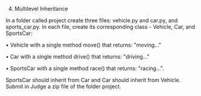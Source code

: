 4.	Multilevel Inheritance


In a folder called project create three files: vehicle.py and car.py, and sports_car.py.
In each file, create its corresponding class - Vehicle, Car, and SportsCar:

•	Vehicle with a single method move() that returns: "moving..."

•	Car with a single method drive() that returns: "driving..."

•	SportsCar with a single method race() that returns: "racing...". 

SportsCar should inherit from Car and Car should inherit from Vehicle.
Submit in Judge a zip file of the folder project.
